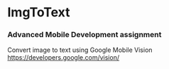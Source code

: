 # ImgToText
### Advanced Mobile Development assignment
Convert image to text using Google Mobile Vision https://developers.google.com/vision/
